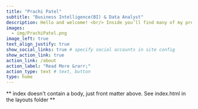```yaml
---
title: "Prachi Patel"
subtitle: "Business Intelligence(BI) & Data Analyst"
description: Hello and welcome! <br/> Inside you’ll find many of my projects that I have done in BI Analytics.<br/> <br/> Data Analyst with more than five years of experience enhancing operations for organizations through information systems solutions. Proven track record of transforming specific business goals for growth and efficiency improvements into new system designs. Results-oriented analyst skilled in managing and breaking down large volumes of information. Proactive at heading off operations, workflow, and production issues by uncovering trends affecting business success. Working with Healthcare IT companies and Recruitment IT firm. Experience in BI development, ETL (SSIS), Data warehouse, Report development (SSRS/Excel/Power BI/Tableau) support and SQL Server development.
images:
  - img/PrachiPatel.png
image_left: true
text_align_justify: true
show_social_links: true # specify social accounts in site config
show_action_link: true
action_link: /about
action_label: "Read More &rarr;"
action_type: text # text, button
type: home
---
```


** index doesn't contain a body, just front matter above.
See index.html in the layouts folder **
